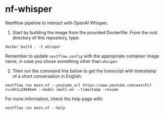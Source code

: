 # nf-whisper
Nextflow pipeline to interact with OpenAI Whisper.

1. Start by building the image from the provided Dockerfile. From the root directory of this repository, type:
```
docker build . -t whisper
```

Remember to update `nextflow.config` with the appropriate container image name, in case you chose something other than `whisper`.

2. Then run the command line below to get the transcript with timestamp of a short conversation in English:
```
nextflow run main.nf --youtube_url https://www.youtube.com/watch\?v\=UVzLd304keA --model small.en --timestamp -resume
```

For more information, check the help page with:
```
nextflow run main.nf --help
```
